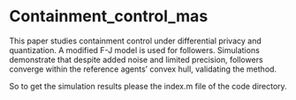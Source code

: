 # Containment_control_mas
This paper studies containment control under differential privacy and quantization. A modified F-J model is used for followers. Simulations demonstrate that despite added noise and limited precision, followers converge within the reference agents’ convex hull, validating the method.

So to get the simulation results please the index.m file of the code directory.
